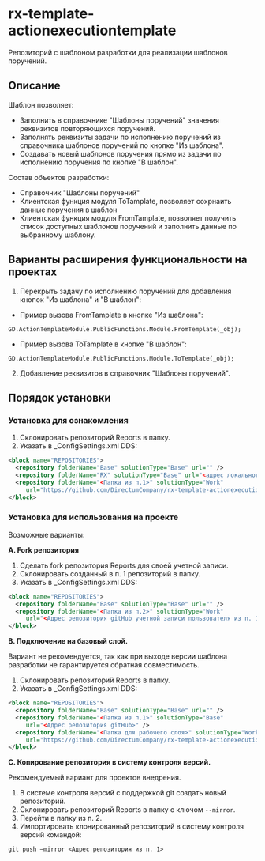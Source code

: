 # rx-template-actionexecutiontemplate
Репозиторий с шаблоном разработки для реализации шаблонов поручений.

## Описание
Шаблон позволяет:
* Заполнить в справочнике "Шаблоны поручений" значения реквизитов повторяющихся поручений.
* Заполнять реквизиты задачи по исполнению поручений из справочника шаблонов поручений по кнопке "Из шаблона".
* Создавать новый шаблонов поручения прямо из задачи по исполнению поручения по кнопке "В шаблон".

Состав объектов разработки:
* Справочник "Шаблоны поручений"
* Клиентская функция модуля ToTamplate, позволяет сохрнаить данные поручения в шаблон
* Клиентская функция модуля FromTamplate, позволяет получить список доступных шаблонов поручений и заполнить данные по выбранному шаблону.

## Варианты расширения функциональности на проектах
1. Перекрыть задачу по исполнению поручений для добавления кнопок "Из шаблона" и "В шаблон":  
* Пример вызова FromTamplate в кнопке "Из шаблона":
```
GD.ActionTemplateModule.PublicFunctions.Module.FromTemplate(_obj);
```  
* Пример вызова ToTamplate в кнопке "В шаблон":
```
GD.ActionTemplateModule.PublicFunctions.Module.ToTemplate(_obj);
```
2. Добавление реквизитов в справочник "Шаблоны поручений".

## Порядок установки

### Установка для ознакомления
1. Склонировать репозиторий Reports в папку.
2. Указать в _ConfigSettings.xml DDS:
```xml
<block name="REPOSITORIES">
  <repository folderName="Base" solutionType="Base" url="" />
  <repository folderName="RX" solutionType="Base" url="<адрес локального репозитория>" />
  <repository folderName="<Папка из п.1>" solutionType="Work" 
     url="https://github.com/DirectumCompany/rx-template-actionexecutiontemplate" />
</block>
```

### Установка для использования на проекте
Возможные варианты:

**A. Fork репозитория**
1. Сделать fork репозитория Reports для своей учетной записи.
2. Склонировать созданный в п. 1 репозиторий в папку.
3. Указать в _ConfigSettings.xml DDS:
``` xml
<block name="REPOSITORIES">
  <repository folderName="Base" solutionType="Base" url="" /> 
  <repository folderName="<Папка из п.2>" solutionType="Work" 
     url="<Адрес репозитория gitHub учетной записи пользователя из п. 1>" />
</block>
```

**B. Подключение на базовый слой.**

Вариант не рекомендуется, так как при выходе версии шаблона разработки не гарантируется обратная совместимость.
1. Склонировать репозиторий Reports в папку.
2. Указать в _ConfigSettings.xml DDS:
``` xml
<block name="REPOSITORIES">
  <repository folderName="Base" solutionType="Base" url="" /> 
  <repository folderName="<Папка из п.1>" solutionType="Base" 
     url="<Адрес репозитория gitHub>" />
  <repository folderName="<Папка для рабочего слоя>" solutionType="Work" 
     url="https://github.com/DirectumCompany/rx-template-actionexecutiontemplate" />
</block>
```

**C. Копирование репозитория в систему контроля версий.**

Рекомендуемый вариант для проектов внедрения.
1. В системе контроля версий с поддержкой git создать новый репозиторий.
2. Склонировать репозиторий Reports в папку с ключом `--mirror`.
3. Перейти в папку из п. 2.
4. Импортировать клонированный репозиторий в систему контроля версий командой:

`git push –mirror <Адрес репозитория из п. 1>`

